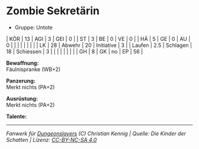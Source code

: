 # Zombie Sekretärin  
- Gruppe: Untote  

| KÖR    | 13  | AGI      | 3  | GEI        | 0  |
| ST     | 3   | BE       | 0  | VE         | 0  |
| HÄ     | 5   | GE       | 0  | AU         | 0  |
|        |     |          |    |            |    |
| LK     | 28  | Abwehr   | 20 | Initiative | 3  |
| Laufen | 2.5 | Schlagen | 18 | Schiessen  | 3  |
|        |     |          |    |            |    |
| GH     | 8   | GK       | no | EP         | 56 |


**Bewaffnung:**  
Fäulnispranke (WB+2)

**Panzerung:**  
Merkt nichts (PA+2)

**Ausrüstung:**  
Merkt nichts (PA+2)

**Talente:**  






___
*Fanwerk für [Dungeonslayers](https://www.dungeonslayers.net/) (C) Christian Kennig | Quelle: Die Kinder der Schatten | Lizenz: [CC-BY-NC-SA 4.0](https://creativecommons.org/licenses/by-nc-sa/4.0/deed.de)*